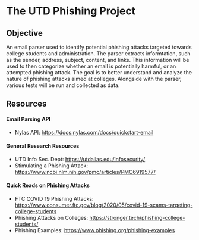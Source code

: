 # The UTD Phishing Project

## Objective
An email parser used to identify potential phishing attacks targeted towards college students and administration. The parser extracts informtation, such as the sender, address, subject, content, and links. This information will be used to then categorize whether an email is potentially harmful, or an attempted phishing attack. The goal is to better understand and analyze the nature of phishing attacks aimed at colleges. Alongside with the parser, various tests will be run and collected as data.

## Resources
#### Email Parsing API
- Nylas API: https://docs.nylas.com/docs/quickstart-email

#### General Research Resources
- UTD Info Sec. Dept: https://utdallas.edu/infosecurity/
- Stimulating a Phishing Attack: https://www.ncbi.nlm.nih.gov/pmc/articles/PMC6919577/

#### Quick Reads on Phishing Attacks
- FTC COVID 19 Phishing Attacks: https://www.consumer.ftc.gov/blog/2020/05/covid-19-scams-targeting-college-students
- Phishing Attacks on Colleges: https://stronger.tech/phishing-college-students/
- Phishing Examples: https://www.phishing.org/phishing-examples



